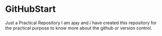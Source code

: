 # GitHubStart
Just a Practical Repository 
I am ajay and i have created this repository for the practical purpose to know more about the github or version control.
